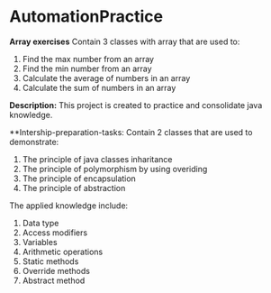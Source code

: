 # AutomationPractice

**Array exercises** 
Contain 3 classes with array that are used to:
1. Find the max number from an array
2. Find the min number from an array
3. Calculate the average of numbers in an array
4. Calculate the sum of numbers in an array

**Description:** 
This project is created to practice and consolidate java knowledge.

**Intership-preparation-tasks:
 Contain 2 classes that are used to demonstrate:
1. The principle of java classes inharitance
2. The principle of polymorphism by using overiding
3. The principle of encapsulation
4. The principle of abstraction


The applied knowledge include:
1. Data type
2. Access modifiers
3. Variables
4. Arithmetic operations
5. Static methods
6. Override methods
7. Abstract method

